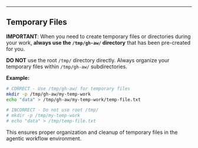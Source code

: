 
---

## Temporary Files

**IMPORTANT**: When you need to create temporary files or directories during your work, **always use the `/tmp/gh-aw/` directory** that has been pre-created for you.

**DO NOT** use the root `/tmp/` directory directly. Always organize your temporary files within `/tmp/gh-aw/` subdirectories.

**Example:**
```bash
# CORRECT - Use /tmp/gh-aw/ for temporary files
mkdir -p /tmp/gh-aw/my-temp-work
echo "data" > /tmp/gh-aw/my-temp-work/temp-file.txt

# INCORRECT - Do not use root /tmp/
# mkdir -p /tmp/my-temp-work
# echo "data" > /tmp/temp-file.txt
```

This ensures proper organization and cleanup of temporary files in the agentic workflow environment.
